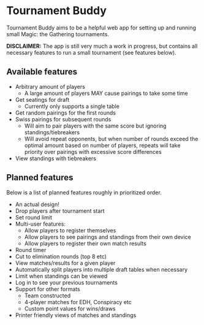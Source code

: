 # Tournament Buddy

Tournament Buddy aims to be a helpful web app for setting up and running small Magic: the Gathering tournaments.

**DISCLAIMER:** The app is still very much a work in progress, but contains all necessary features to run a small tournament (see features below).

## Available features

- Arbitrary amount of players
  - A large amount of players MAY cause pairings to take some time
- Get seatings for draft
  - Currently only supports a single table
- Get random pairings for the first rounds
- Swiss pairings for subsequent rounds
  - Will aim to pair players with the same score but ignoring standings/tiebreakers
  - Will avoid repeat opponents, but when number of rounds exceed the optimal amount based on number of players, repeats will take priority over pairings with excessive score differences
- View standings with tiebreakers

## Planned features

Below is a list of planned features roughly in prioritized order.

- An actual design!
- Drop players after tournament start
- Set round limit
- Multi-user features:
  - Allow players to register themselves
  - Allow players to see pairings and standings from their own device
  - Allow players to register their own match results
- Round timer
- Cut to elimination rounds (top 8 etc)
- View matches/results for a given player
- Automatically split players into multiple draft tables when necessary
- Limit when standings can be viewed
- Log in to see your previous tournaments
- Support for other formats
  - Team constructed
  - 4-player matches for EDH, Conspiracy etc
  - Custom point values for wins/draws
- Printer friendly views of matches and standings
